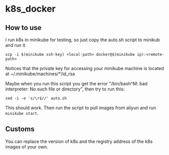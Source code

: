 # k8s_docker

## How to use

I run k8s in minikube for testing, so just copy the auto.sh script to minikub and run it.

```(bash)
scp -i $(minikube ssh-key) <local-path> docker@$(minikube ip):<remote-path>
```

Notices that the private key for accessing your minikube machine is located at ~/.minikube/machines/*/id_rsa

Maybe when you run this script you get the error "/bin/bash^M: bad interpreter: No such file or directory", then try to run this:

```(bash)
sed -i -e 's/\r$//' auto.sh
```

This should work.
Then run the script to pull images from aliyun and run `minikube start`.

## Customs

You can replace the version of k8s and the registry address of the k8s images of your own.